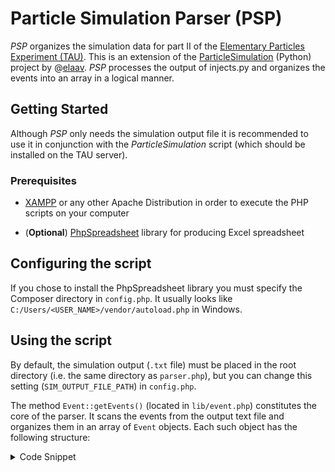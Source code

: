 # Particle Simulation Parser (PSP)

*PSP* organizes the simulation data for part II of the [Elementary Particles Experiment (TAU)](https://m.tau.ac.il/~lab3/PARTICLES/particles.html). This is an extension of the [ParticleSimulation](https://github.com/elaav/ParticleSimulation) (Python) project by @[elaav](https://github.com/elaav). *PSP* processes the output of injects.py and organizes the events into an array in a logical manner.

## Getting Started

Although *PSP* only needs the simulation output file it is recommended to use it in conjunction with the *ParticleSimulation* script (which should be installed on the TAU server).

### Prerequisites

* [XAMPP](https://www.apachefriends.org/index.html) or any other Apache Distribution in order to execute the PHP scripts on your computer

* (**Optional**) [PhpSpreadsheet](https://phpspreadsheet.readthedocs.io/en/latest/#installation) library for producing Excel spreadsheet

## Configuring the script

If you chose to install the PhpSpreadsheet library you must specify the Composer directory in `config.php`. It usually looks like `C:/Users/<USER_NAME>/vendor/autoload.php` in Windows.

## Using the script

By default, the simulation output (`.txt` file) must be placed in the root directory (i.e. the same directory as `parser.php`), but you can change this setting (`SIM_OUTPUT_FILE_PATH`) in `config.php`. 

The method `Event::getEvents()` (located in `lib/event.php`) constitutes the core of the parser. It scans the events from the output text file and organizes them in an array of `Event` objects. Each such object has the following structure:

<details> 
	<summary>Code Snippet</summary>
	<p>
```
Event Object
(
    [injection_momentum] => 8.0 // Value of the initial momentum (in this example 8.0)
    [spectrometer_data] => Array // Stores the spectrometer data (empty if there's no data)
        (
            [track_data] => Array
                (
                    [1] => Array // The index corresponds to the track number (here it means Track No. 1)
                        (
                            [curvature] => Array
                                (
                                    [value] => -0.130972825E-02
                                    [error] => 0.10885E-09
                                )

                            [tandip] => Array
                                (
                                    [value] => 0.099900089
                                    [error] => 0.22033E-03
                                )

                        )

                    [2] => Array
                        (
                            [curvature] => Array
                                (
                                    [value] => ...
                                    [error] => ...
                                )

                            [tandip] => Array
                                (
                                    [value] => ...
                                    [error] => ...
                                )

                        )
			.
			.
			.
                )

            [vertices_data] => Array
                (
                    [0] => Array
                        (
                            [tracks] => Array // Always contains 2 elements - the two tracks corresponding to this vertex
                                (
                                    [0] => 1
                                    [1] => 2
                                )

                            [data] => Array
                                (
                                    [coordinates] => Array
                                        (
                                            [x] => Array
                                                (
                                                    [value] => 81.17825
                                                    [error] => 24.59993
                                                )

                                            [y] => Array
                                                (
                                                    [value] => -6.81394
                                                    [error] => 4.69129
                                                )

                                            [z] => Array
                                                (
                                                    [value] => 8.87917
                                                    [error] => 1.97983
                                                )

                                        )

                                    [angle] => Array
                                        (
                                            [value] => 0.00072
                                            [error] => 0.09287
                                        )

                                )

                        )
			.
			.
			.
                )

        )

    [cluster_number] => 1 // The number of clusters in the calorimeter
    [cluster_data] => Array // Array with cluster data
        (
            [0] => Array
                (
                    [pulse_height] => 23.0
                    [x] => 133.0
                    [y] => -23.0
                    [z] => 16.0
                )

        )

    [has_charged_products] => Boolean // TRUE if charged particles were produced, FALSE otherwise
    [has_muon_hits] => Boolean // Self-explanatory
    [number_of_tracks] => 3 // Self-explanatory
    [number_of_vertices] => 3 // Self-explanatory
)
```
</p>
</details>

We perform the loading and the filtering of events in `parser.php`. In essence, that's the only file you need to work with.

**Important note**: if you prefer `.txt` output over `.xlsx` use `plain_parser.php` instead (no need to install PhpSpreadsheet in this case)

Results are saved to `results/parsed_output(.xlsx/.txt)` by default, but you can modify the path and the file name in `config.php`.
